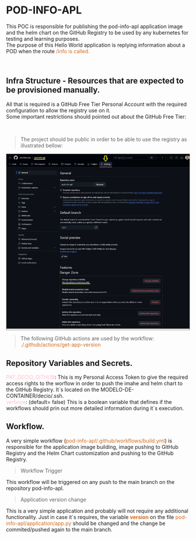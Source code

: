 # POD-INFO-APL
This POC is responsible for publishing the pod-info-apl application image and the helm chart on the GitHub Registry to be used by any kubernetes for testing and learning purposes.<br>
The purpose of this Hello World application is replying information about a POD when the route <span style="color: chocolate;">/info is called.</span><br>

<br>

## Infra Structure - Resources that are expected to be provisioned manually.

All that is required is a GitHub Free Tier Personal Account with the required configuration to allow the registry use on it.<br>
Some important restrictions should pointed out about the GitHub Free Tier:

<br>

> The project should be public in order to be able to use the registry as illustrated bellow:
<div style="border: 1px solid gray; display: inline-block; margin-left: 0px;">
    <img src="./images/github-project-settings.jpg" alt="GCP SA">
</div>

<BR>

> The following GitHub actions are used by the workflow:
<span style="color: chocolate;">./.github/actions/get-app-version</span>

## Repository Variables and Secrets.

<span style="color: pink;">PAT_DECIO_GITHUB</span>: This is my Personal Access Token to give the required access rights to the worflow in order to push the imahe and helm chart to the GitHub Registry. It´s located on the MODELO-DE-CONTAINER/decio/.ssh.<BR>
<span style="color: pink;">verbose</span>: (default= false) This is a boolean variable that defines if the workflows should prin out more detailed information during it´s execution.<BR>

## Workflow.

A very simple workflow (<span style="color: chocolate;">pod-info-apl/.github/workflows/build.yml</span>) is responsible for the application image building, image pushing to GitHub Registry and the Helm Chart customization and pushing to the GitHub Registry.<br>
> Workflow Trigger<br>

This workflow will be triggered on any push to the main branch on the repository pod-info-apl.<br>

> Application version change<br>

This is a very simple application and probably will not require any additional functionality. Just in case it´s requires, the variable <span style="color: chocolate;">__version__</span> on the file <span style="color: chocolate;">pod-info-apl/application/app.py</span> should be changed and the change be commited/pushed again to the main branch.